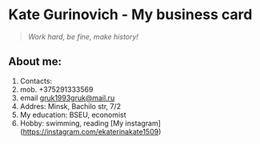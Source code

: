 # Kate Gurinovich - My business card
> *Work hard, be fine, make history!*
## About me:
1. Contacts:
 1. mob. +375291333569
 2. email gruk1993gruk@mail.ru
 3. Addres: Minsk, Bachilo str, 7/2
2. My education: BSEU, economist
3. Hobby: swimming, reading
[My instagram] (https://instagram.com/ekaterinakate1509)
